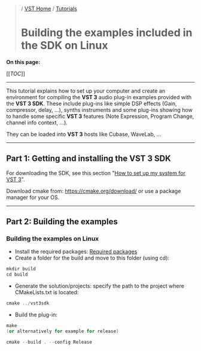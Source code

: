 >/ [VST Home](../) / [Tutorials](Index.md)
>
># Building the examples included in the SDK on Linux

**On this page:**

[[_TOC_]]

---

This tutorial explains how to set up your computer and create an environment for compiling the **VST 3** audio plug-in examples provided with the **VST 3 SDK**. These include plug-ins like simple DSP effects (Gain, compressor, delay, ...), synths instruments and some plug-ins showing how to handle some specific **VST 3** features (Note Expression, Program Change, channel info context, ...).

They can be loaded into **VST 3** hosts like Cubase, WaveLab, ...

---

## Part 1: Getting and installing the VST 3 SDK

For downloading the SDK, see this section "[How to set up my system for VST 3](../Getting+Started/How+to+setup+my+system.md)".

Download cmake from: <https://cmake.org/download/> or use a package manager for your OS.

---

## Part 2: Building the examples

### Building the examples on Linux

- Install the required packages: [Required packages](../Getting+Started/How+to+setup+my+system.html#package-requirements)
- Create a folder for the build and move to this folder (using cd):

``` c++
mkdir build
cd build
```

- Generate the solution/projects: specify the path to the project where CMakeLists.txt is located:

``` c++
cmake ../vst3sdk
```

- Build the plug-in:

``` c++
make
(or alternatively for example for release)

cmake --build . --config Release
```
